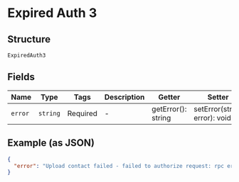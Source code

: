 
# Expired Auth 3

## Structure

`ExpiredAuth3`

## Fields

| Name | Type | Tags | Description | Getter | Setter |
|  --- | --- | --- | --- | --- | --- |
| `error` | `string` | Required | - | getError(): string | setError(string error): void |

## Example (as JSON)

```json
{
  "error": "Upload contact failed - failed to authorize request: rpc error: code = Unauthenticated desc = invalid auth token: rpc error: code = Unauthenticated desc = failed to parse token with claims: token is expired by 15s"
}
```

